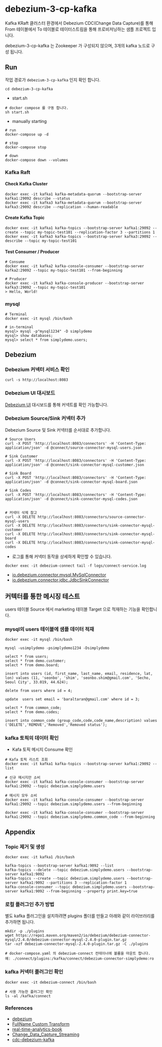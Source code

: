 # debezium-3-cp-kafka

Kafka KRaft 클러스터 환경에서 Debezium CDC(Change Data Capture)를 통해 From 테이블에서 To 테이블로 테이터스트림을 통해 프로비저닝하는 샘플 프로젝트 입니다.

debezium-3-cp-kafka 는 Zookeeper 가 구성되지 않으며, 3개의 kafka 노드로 구성 됩니다. 

## Run

작업 경로가 `debezium-3-cp-kafka` 인지 확인 합니다.

```
cd debezium-3-cp-kafka
```

- start.sh
```
# docker compose 를 구동 합니다.
sh start.sh 
```

- manually starting
```
# run
docker-compose up -d

# stop
docker-compose stop

# down
docker-compose down --volumes
```

### Kafka Raft

#### Check Kafka Cluster

```
docker exec -it kafka1 kafka-metadata-quorum --bootstrap-server kafka1:29092 describe --status
docker exec -it kafka3 kafka-metadata-quorum --bootstrap-server kafka3:29092 describe --replication --human-readable
```

#### Create Kafka Topic

```
docker exec -it kafka1 kafka-topics --bootstrap-server kafka1:29092 --create --topic my-topic-test101 --replication-factor 3 --partitions 1 
docker exec -it kafka3 kafka-topics --bootstrap-server kafka3:29092 --describe --topic my-topic-test101
```

#### Test Consumer / Producer  
```
# Consume
docker exec -it kafka2 kafka-console-consumer --bootstrap-server kafka2:29092 --topic my-topic-test101 --from-beginning

# Pruducer
docker exec -it kafka3 kafka-console-producer --bootstrap-server kafka3:29092 --topic my-topic-test101 
> Hello, World!

```

### mysql

```
# Terminal
docker exec -it mysql /bin/bash

# in-terminal
mysql> mysql -p"mysql1234" -D simplydemo
mysql> show databases;
mysql> select * from simplydemo.users;
```

## Debezium

### Debezium 커넥터 서비스 확인
```
curl -s http://localhost:8083
```

### Debezium UI 대시보드

[Debezium UI](http://localhost:8090) 대시보드를 통해 커넥트를 확인 가능합니다.


### Debezium Source/Sink 커넥터 추가

Debezium Source 및 Sink 커넥터를 순서대로 추가합니다.

```
# Source Users
curl -X POST 'http://localhost:8083/connectors' -H 'Content-Type: application/json' -d @connect/source-connector-mysql-users.json

# Sink Customer
curl -X POST 'http://localhost:8083/connectors' -H 'Content-Type: application/json' -d @connect/sink-connector-mysql-customer.json

# Sink Board
curl -X POST 'http://localhost:8083/connectors' -H 'Content-Type: application/json' -d @connect/sink-connector-mysql-board.json

# Sink Codes
curl -X POST 'http://localhost:8083/connectors' -H 'Content-Type: application/json' -d @connect/sink-connector-mysql-codes.json


# 커넥터 삭제 참고 
curl -X DELETE http://localhost:8083/connectors/source-connector-mysql-users
curl -X DELETE http://localhost:8083/connectors/sink-connector-mysql-customer
curl -X DELETE http://localhost:8083/connectors/sink-connector-mysql-board
curl -X DELETE http://localhost:8083/connectors/sink-connector-mysql-codes

```

- 로그를 통해 커넥터 동작을 상세하게 확인할 수 있습니다.

```
docker exec -it debezium-connect tail -f logs/connect-service.log
```

- [io.debezium.connector.mysql.MySqlConnector](https://debezium.io/documentation/reference/stable/connectors/mysql.html)
- [io.debezium.connector.jdbc.JdbcSinkConnector](https://debezium.io/documentation/reference/stable/connectors/jdbc.html)

## 커텍터를 통한 메시징 테스트

users 테이블 Source 에서 marketing 테이블 Target 으로 적재하는 기능을 확인합니다.

### mysql의 users 테이블에 샘플 데이터 적재

```
docker exec -it mysql /bin/bash

mysql -usimplydemo -psimplydemo1234 -Dsimplydemo

select * from users;
select * from demo.customer;
select * from demo.board;

insert into users (id, first_name, last_name, email, residence, lat, lon) values (11, 'seonbo', 'shim', 'seonbo.shim@gmail.com', 'Secho, Seoul City', 33.019, 44.624);

delete from users where id = 4;

update  users set email = 'baraltaran@gmail.com' where id = 3;

select * from common_code;
select * from demo.codes;

insert into common_code (group_code,code,code_name,description) values ('DELETE','REMOVE','Removed','Removed status');
```

### kafka 토픽의 데이터 확인


- Kafa 토픽 메시지 Consume 확인

```
# Kafa 토픽 리스트 조회 
docker exec -it kafka1 kafka-topics --bootstrap-server kafka1:29092 --list

# 신규 메시지만 소비 
docker exec -it kafka1 kafka-console-consumer --bootstrap-server kafka1:29092 --topic debezium.simplydemo.users
  
# 메시지 모두 소비  
docker exec -it kafka1 kafka-console-consumer --bootstrap-server kafka1:29092 --topic debezium.simplydemo.users --from-beginning  

docker exec -it kafka1 kafka-console-consumer --bootstrap-server kafka1:29092 --topic debezium.simplydemo.common_code --from-beginning  
```


## Appendix

### Topic 제거 및 생성

```
docker exec -it kafka1 /bin/bash

kafka-topics --bootstrap-server kafka1:9092 --list
kafka-topics --delete --topic debezium.simplydemo.users --bootstrap-server kafka1:9092
kafka-topics --create --topic debezium.simplydemo.users --bootstrap-server kafka1:9092 --partitions 3 --replication-factor 1
kafka-console-consumer --topic debezium.simplydemo.users --bootstrap-server kafka1:9092 --from-beginning --property print.key=true
```

### 로컬 플러그인 추가 방법
별도 kafka 플러그인을 설치하려면 plugins 폴더를 만들고 아래와 같이 라이브러리를 추가하면 됩니다.

```
mkdir -p ./plugins
wget https://repo1.maven.org/maven2/io/debezium/debezium-connector-mysql/2.4.0/debezium-connector-mysql-2.4.0-plugin.tar.gz
tar -xzf debezium-connector-mysql-2.4.0-plugin.tar.gz -C ./plugins

# docker-compose.yaml 의 debezium-connect 컨테이너에 볼륨을 마운트 합니다. 예: ./connect/plugins:/kafka/connect/debezium-connector-simplydemo:ro  
```

### kafka 커넥터 플러그인 확인
```
docker exec -it debezium-connect /bin/bash

# 사용 가능한 플러그인 확인
ls -al /kafka/connect
```

### References

- [debezium](https://debezium.io/)
- [FullName Custom Transform](https://github.com/simplydemo/simplydemo-kafka-fullname-transform)
- [real-time-analytics-book](https://github.com/mneedham/real-time-analytics-book.git)
- [Change_Data_Capture_Streaming](https://github.com/nits302/Change_Data_Capture_Streaming)
- [cdc-debezium-kafka](https://github.com/zanty2908/cdc-debezium-kafka.git)

